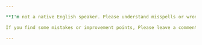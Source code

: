 ```yaml
---

**I'm not a native English speaker. Please understand misspells or wrong grammar.**

If you find some mistakes or improvement points, Please leave a comment below.

---
```

<br>
